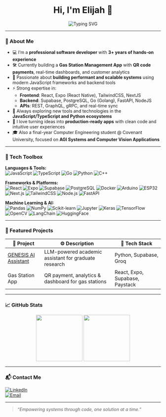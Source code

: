 <h1 align="center">Hi, I'm Elijah 👋</h1>

<p align="center">
  <img src="https://readme-typing-svg.herokuapp.com?font=Fira+Code&size=20&pause=1000&color=00ADB5&center=true&vCenter=true&width=435&lines=Professional+Software+Developer+%F0%9F%92%BB;React+%2B+Expo+%2B+NextJS+Specialist+%F0%9F%94%A5;NodeJS+Backend+Engineer+%F0%9F%A7%A0;AI+%2F+ML+Engineer+%F0%9F%9A%80;Final+Year+Computer+Engineer+%F0%9F%8E%93" alt="Typing SVG" />
</p>

---

### 🧠 About Me

- 💻 I’m a **professional software developer** with **3+ years of hands-on experience**
- 🛠️ Currently building a **Gas Station Management App** with **QR code payments**, real-time dashboards, and customer analytics
- 🔭 Passionate about **building performant and scalable systems** using modern JavaScript frameworks and backend tools
- ⚡ Strong expertise in:
  - **Frontend**: React, Expo (React Native), TailwindCSS, NextJS
  - **Backend**: Supabase, PostgreSQL, Go (Golang), FastAPI, NodeJS
  - **APIs**: REST, GraphQL, gRPC, and real-time sync
- 🌱 Always exploring new tools and technologies in the **JavaScript/TypeScript and Python ecosystems**
- 🚀 I love turning ideas into **production-ready apps** with clean code and intuitive user experiences
- 🎓 Also a final-year Computer Engineering student @ Covenant University, focused on **AGI Systems and Computer Vision Applications**

---

### 🧰 Tech Toolbox

**Languages & Tools:**  
![JavaScript](https://img.shields.io/badge/-JavaScript-333?style=flat&logo=javascript)
![TypeScript](https://img.shields.io/badge/-TypeScript-333?style=flat&logo=typescript)
![Go](https://img.shields.io/badge/-Golang-333?style=flat&logo=go)
![Python](https://img.shields.io/badge/-Python-333?style=flat&logo=python)
![C++](https://img.shields.io/badge/-C++-333?style=flat&logo=cplusplus)

**Frameworks & Platforms:**  
![React](https://img.shields.io/badge/-React-333?style=flat&logo=react)
![Expo](https://img.shields.io/badge/-Expo-333?style=flat&logo=expo)
![Supabase](https://img.shields.io/badge/-Supabase-333?style=flat&logo=supabase)
![PostgreSQL](https://img.shields.io/badge/-PostgreSQL-333?style=flat&logo=postgresql)
![Docker](https://img.shields.io/badge/-Docker-333?style=flat&logo=docker)
![Arduino](https://img.shields.io/badge/-Arduino-333?style=flat&logo=arduino)
![ESP32](https://img.shields.io/badge/-ESP32-333?style=flat&logo=espressif)
![Next.js](https://img.shields.io/badge/-Next.js-333?style=flat&logo=next.js)
![TailwindCSS](https://img.shields.io/badge/-TailwindCSS-333?style=flat&logo=tailwind-css)
![Node.js](https://img.shields.io/badge/-Node.js-333?style=flat&logo=node.js)
![FastAPI](https://img.shields.io/badge/-FastAPI-333?style=flat&logo=fastapi)


**Machine Learning & AI:**  
![Pandas](https://img.shields.io/badge/-Pandas-333?style=flat&logo=pandas)
![NumPy](https://img.shields.io/badge/-NumPy-333?style=flat&logo=numpy)
![Scikit-learn](https://img.shields.io/badge/-Scikit_Learn-333?style=flat&logo=scikit-learn)
![Jupyter](https://img.shields.io/badge/-Jupyter-333?style=flat&logo=jupyter)
![Keras](https://img.shields.io/badge/-Keras-333?style=flat&logo=keras)
![TensorFlow](https://img.shields.io/badge/-TensorFlow-333?style=flat&logo=tensorflow)
![OpenCV](https://img.shields.io/badge/-OpenCV-333?style=flat&logo=opencv)
![LangChain](https://img.shields.io/badge/-LangChain-333?style=flat&logo=langchain)
![HuggingFace](https://img.shields.io/badge/-HuggingFace-333?style=flat&logo=huggingface)

---

### 🚀 Featured Projects

| 🌟 Project | ⚙️ Description | 🔧 Tech Stack |
|-----------|----------------|---------------|
| [GENESIS AI Assistant](https://github.com/kenee101/genesis) | LLM-powered academic assistant for graduate research | Python, Supabase, Groq |
| Gas Station App | QR payment, analytics & dashboard for gas stations | React, Expo, Supabase, Paystack |

---

### 📈 GitHub Stats

<p align="center">
  <img src="https://github-readme-stats.vercel.app/api?username=kenee101&show_icons=true&theme=tokyonight&count_private=true" height="150" />
  <img src="https://github-readme-stats.vercel.app/api/top-langs/?username=kenee101&layout=compact&theme=tokyonight" height="150" />
</p>

---

### 📬 Contact Me

[![LinkedIn](https://img.shields.io/badge/-Elijah-0077B5?style=flat&logo=Linkedin&logoColor=white)](https://www.linkedin.com/in/elijah-usih-396b4b257/)  
[![Email](https://img.shields.io/badge/-elijah.usih@stu.cu.edu.ng-D14836?style=flat&logo=gmail&logoColor=white)](mailto:elijah.usih@stu.cu.edu.ng)

---

> *“Empowering systems through code, one solution at a time.”*

